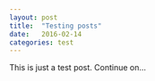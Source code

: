 ```yaml
---
layout: post
title:  "Testing posts"
date:   2016-02-14
categories: test
---
```

This is just a test post. Continue on...